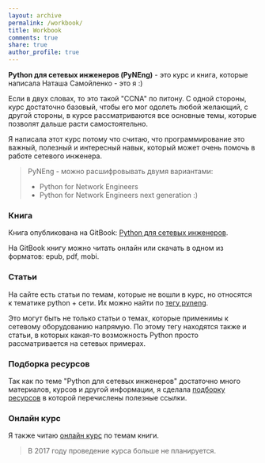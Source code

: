 ```yaml
---
layout: archive
permalink: /workbook/
title: Workbook
comments: true
share: true
author_profile: true
---
```


__Python для сетевых инженеров (PyNEng)__ - это курс и книга, которые написала Наташа Самойленко - это я :)


Если в двух словах, то это такой "CCNA" по питону.
С одной стороны, курс достаточно базовый, чтобы его мог одолеть любой желающий,
с другой стороны, в курсе рассматриваются все основные темы, которые позволят дальше расти самостоятельно.


Я написала этот курс потому что считаю, что программирование это важный, полезный и интересный навык,
который может очень помочь в работе сетевого инженера.

> PyNEng - можно расшифровывать двумя вариантами:
> 
> - Python for Network Engineers
> - Python for Network Engineers next generation :)

### Книга

Книга опубликована на GitBook: [Python для сетевых инженеров](https://www.gitbook.com/book/natenka/pyneng/details).

На GitBook книгу можно читать онлайн или скачать в одном из форматов:
epub, pdf, mobi.


### Статьи

На сайте есть статьи по темам, которые не вошли в курс, но относятся к тематике python + сети.
Их можно найти по [тегу pyneng](/tags/#pyneng).

Это могут быть не только статьи о темах, которые применимы к сетевому оборудованию напрямую.
По этому тегу находятся также и статьи, в которых какая-то возможность Python просто рассматривается на сетевых примерах.

### Подборка ресурсов

Так как по теме "Python для сетевых инженеров" достаточно много материалов, курсов и другой информации, я сделала [подборку ресурсов](https://natenka.github.io/pyneng-resources/) в которой перечислены полезные ссылки.

### Онлайн курс

Я также читаю [онлайн курс](https://natenka.github.io/pyneng-online/) по темам книги.

> В 2017 году проведение курса больше не планируется.

